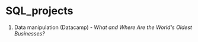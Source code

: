 # SQL_projects
1. Data manipulation (Datacamp) - *What and Where Are the World's Oldest Businesses?*
